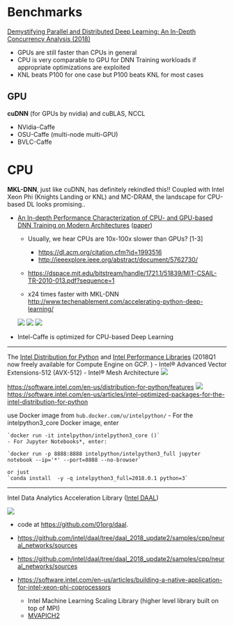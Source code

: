 
# Benchmarks


[Demystifying Parallel and Distributed Deep Learning: An In-Depth Concurrency Analysis (2018)](
https://spcl.inf.ethz.ch/Publications/.pdf/distdl-preprint.pdf)
- GPUs	are	still	faster	than	CPUs	in	general
- CPU	is	very	comparable	to	GPU	for	DNN	Training	workloads	if	
appropriate	optimizations	are	exploited
- KNL	beats	P100	for	one	case	but	P100	beats	KNL	for	most	cases

## GPU

**cuDNN** (for	GPUs by nvidia)
and cuBLAS, NCCL	

- NVidia-Caffe
- OSU-Caffe (multi-node	 multi-GPU)
- BVLC-Caffe

# CPU 
  
  **MKL-DNN**,	just	like	cuDNN,	has	definitely	rekindled	this!!
Coupled	with	Intel	Xeon	Phi	(Knights	Landing	or	KNL)	and	MC-DRAM,	the	landscape for	CPU-based	DL	looks	promising..
	
- [An In-depth Performance Characterization of CPU- and GPU-based DNN Training on Modern Architectures](mvapich.cse.ohio-state.edu/static/media/talks/slide/awan-mlhpc17.pdf)
([paper](https://dl.acm.org/citation.cfm?id=3146356))
  - Usually,	we	hear	CPUs	are	10x-100x slower	than GPUs?	[1-3]
    - https://dl.acm.org/citation.cfm?id=1993516
    - http://ieeexplore.ieee.org/abstract/document/5762730/
   - https://dspace.mit.edu/bitstream/handle/1721.1/51839/MIT-CSAIL-TR-2010-013.pdf?sequence=1
   
   - x24 times faster with MKL-DNN http://www.techenablement.com/accelerating-python-deep-learning/
   
   ![](http://www.techenablement.com/wp-content/uploads/2017/02/2017-02-20-figure03-1024x469.png)
   ![](http://www.techenablement.com/wp-content/uploads/2017/02/2017-02-20-figure04-1024x419.png)
   ![](http://www.techenablement.com/wp-content/uploads/2017/02/2017-02-20-figure05-1024x412.png)
  
- Intel-Caffe	is	optimized	for	CPU-based	Deep	Learning



----


   
The [Intel Distribution for Python](https://software.intel.com/en-us/distribution-for-python)
    and [Intel Performance Libraries](https://software.intel.com/en-us/performance-libraries) (2018Q1 now freely available for Compute Engine on GCP. )
    - Intel® Advanced Vector Extensions-512 (AVX-512) 
    -  Intel® Mesh Architecture
    ![](https://2.bp.blogspot.com/-JANAVdamHPA/WgvPqPUAUdI/AAAAAAAAEwA/0zOFhMRJtY8L64jcfyVtaixIGR6VdJR0QCLcBGAs/s640/supercomputing-3.png)
   
https://software.intel.com/en-us/distribution-for-python/features
![](https://software.intel.com/sites/default/files/managed/68/1e/Python2018-Math-Functions-Xeon.jpg)
   https://software.intel.com/en-us/articles/intel-optimized-packages-for-the-intel-distribution-for-python
   
   
use Docker image from `hub.docker.com/u/intelpython/`
    - For the intelpython3_core Docker image, enter    
    
    `docker run -it intelpython/intelpython3_core ()`
    - For Jupyter Notebooks*, enter: 
    
    `docker run -p 8888:8888 intelpython/intelpython3_full jupyter notebook --ip='*' --port=8888 --no-browser`
    
    or just
    `conda install  -y -q intelpython3_full=2018.0.1 python=3`
----

Intel Data Analytics Acceleration Library ([Intel DAAL](https://software.intel.com/en-us/blogs/daal))

![](http://www.techenablement.com/wp-content/uploads/2017/02/2017-02-20-figure07-1024x406.png)

- code at https://github.com/01org/daal.
 - https://github.com/intel/daal/tree/daal_2018_update2/samples/cpp/neural_networks/sources
 - https://github.com/intel/daal/tree/daal_2018_update2/samples/cpp/neural_networks/sources
 
 - https://software.intel.com/en-us/articles/building-a-native-application-for-intel-xeon-phi-coprocessors
  
   - Intel	Machine	Learning	Scaling	Library	(higher	level	library	built	on	top	of	MPI) 
   - [MVAPICH2](http://mvapich.cse.ohio-state.edu/)
